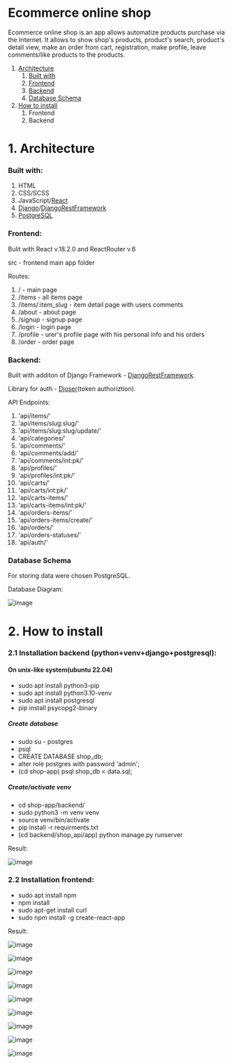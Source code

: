<h1> Ecommerce online shop </h1>

Ecommerce online shop is an app allows automatize products purchase via the Internet. It allows to show shop's products, product's search, product's detail view, 
make an order from cart, registration, make profile, leave comments/like products to the products.

<div>
    <ol>
        <li><a href="#architecture">Architecture</a>
            <ol type="1">
                <li><a href="#builtWith">Built with</a></li>
                <li><a href="#frontend">Frontend</a></li>
                <li><a href="#backend">Backend</a></li>
                <li><a href="#database">Database Schema</a></li>
            </ol>
        </li>
        <li><a href="#install">How to install</a>
            <ol type="1">
                <li>Frontend</li>
                <li>Backend</li>
            </ol>
        </li>
    </ol>
</div>

<h1 id="architecture">1. Architecture </h1>
<h3 id="builtWith">Built with:</h3>
<ol>
  <li>HTML</li>
  <li>CSS/SCSS</li>
  <li>JavaScript/<a href='https://reactjs.org/'>React</a></li>
  <li><a href='https://www.djangoproject.com/'>Django</a>/<a href='https://www.django-rest-framework.org/'>DjangoRestFramework</a></li>
  <li>
  <a href='https://www.postgresql.org/'>PostgreSQL</a>
  </li>
</ol>
<h3 id="frontend">Frontend:</h3>
Bulit with React v.18.2.0 and ReactRouter v.6

src - frontend main app folder

Routes: 
<ol>
  <li> / - main page </li>
  <li> /items - all items page </li>
  <li> /items/:item_slug - item detail page with users comments </li>
  <li> /about - about page </li>
  <li> /signup - signup page </li>
  <li> /login - login page </li>
  <li> /profile - urer's profile page with his personal info and his orders</li>
  <li> /order - order page</li>
</ol>

<h3 id="backend">Backend:</h3>

Built with additon of Django Framework - <a href='https://www.django-rest-framework.org/'>DjangoRestFramework</a>. 

Library for auth - <a href="https://djoser.readthedocs.io/en/latest/getting_started.html">Djoser</a>(token authoriztion).

API Endpoints: 
<ol>
    <li>'api/items/'</li>
    <li>'api/items/slug:slug/'</li>
    <li>'api/items/slug:slug/update/'</li>
    <li>'api/categories/'</li>
    <li>'api/comments/'</li>
    <li>'api/comments/add/'</li>
    <li>'api/comments/int:pk/'</li>
    <li>'api/profiles/'</li>
    <li>'api/profiles/int:pk/'</li>
    <li>'api/carts/'</li>
    <li>'api/carts/int:pk/'</li>
    <li>'api/carts-items/'</li>
    <li>'api/carts-items/int:pk/'</li>
    <li>'api/orders-items/'</li>
    <li>'api/orders-items/create/'</li>
    <li>'api/orders/'</li>
    <li>'api/orders-statuses/'</li>
    <li>'api/auth/'</li>
</ol>
<h3 id="database">Database Schema </h3>
For storing data were chosen PostgreSQL.

Database Diagram: 

![image](https://user-images.githubusercontent.com/102662863/200765822-8c6ae9b1-cdc1-496c-b3b9-6d5a84bed7d4.png)

<h1 id="install">2. How to install</h1>

<h3>2.1 Installation backend (python+venv+django+postgresql):</h3>
<h4>On unix-like system(ubuntu 22.04)</h4>
<div>
   <ul>
       <li>sudo apt install python3-pip</li>
       <li>sudo apt install python3.10-venv</li>
       <li>sudo apt install postgresql</li>
       <li>pip install psycopg2-binary</li>
   </ul>
   
<h5>Create database</h5>
   <ul>
       <li>sudo su - postgres</li>
       <li>psql</li>
       <li>CREATE DATABASE shop_db;</li>
       <li>alter role postgres with password 'admin';</li>
       <li>(cd shop-app) psql shop_db < data.sql;</li>
    
   </ul>
</div>   

<h5>Create/activate venv</h5>
   <ul>
       <li>cd shop-app/backend/</li>
       <li>sudo python3 -m venv venv</li>
       <li>source venv/bin/activate</li>
       <li>pip install -r requirments.txt</li>
       <li>(cd backend/shop_api/app) python manage.py runserver</li>
   </ul>
Result: 


![image](https://user-images.githubusercontent.com/102662863/201504029-e8a538a9-20b6-44be-aa17-74f1c2ef8c09.png)


<h3>2.2 Installation frontend:</h3>
   <ul>
       <li>sudo apt install npm</li>
       <li>npm install</li>
       <li>sudo apt-get install curl</li>
       <li>sudo npm install -g create-react-app</li>
   </ul>
   
Result:    

![image](https://user-images.githubusercontent.com/102662863/201509627-6e81e991-c892-42ff-ab08-916deede3327.png)



![image](https://user-images.githubusercontent.com/102662863/203721542-9a26a5ca-9de9-48fe-a632-7b3567f4b6bb.png)

![image](https://user-images.githubusercontent.com/102662863/203735925-c6735848-7157-4b64-a488-3e3111e602ff.png)


![image](https://user-images.githubusercontent.com/102662863/203736135-08cac0d7-f49d-4be3-876a-218a8513ff8b.png)

![image](https://user-images.githubusercontent.com/102662863/203737182-8960bdda-8222-49c4-b9dc-c2bcb672a63e.png)

![image](https://user-images.githubusercontent.com/102662863/203736395-2b8ee9f8-90c2-4aba-a5b3-663d2b3e7d82.png)

![image](https://user-images.githubusercontent.com/102662863/203736424-0fecb854-d3ad-4c08-ac19-59fffb3fcfff.png)


![image](https://user-images.githubusercontent.com/102662863/203736861-a6a46abe-4aab-4d5e-ac4e-f476fd114a3a.png)

![image](https://user-images.githubusercontent.com/102662863/203736876-051ce3f0-f7f2-4211-aa22-529b45397b2b.png)
